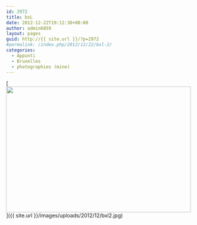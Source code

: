 ```yaml
---
id: 2972
title: bxL
date: 2012-12-22T19:12:30+00:00
author: admin6059
layout: pages
guid: http://{{ site.url }}/?p=2972
#permalink: /index.php/2012/12/22/bxl-2/
categories:
  - Appunti
  - Bruxelles
  - photographies (mine)
---
```

[<img class="aligncenter wp-image-2983 size-full" src="{{ site.url }}/images/uploads/2012/12/bxl2.jpg" width="499" height="340" srcset="{{ site.url }}/images/uploads/2012/12/bxl2.jpg 499w, {{ site.url }}/images/uploads/2012/12/bxl2-300x204.jpg 300w" sizes="(max-width: 499px) 100vw, 499px" />]({{ site.url }}/images/uploads/2012/12/bxl2.jpg)